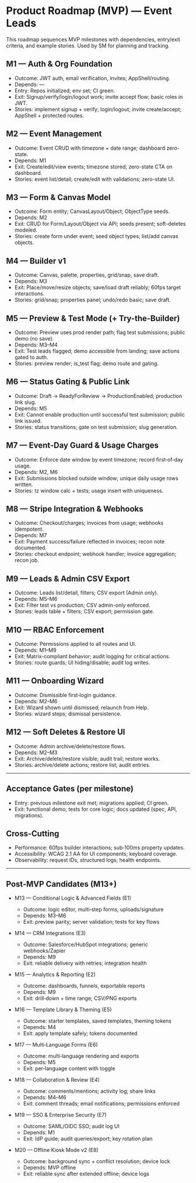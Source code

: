 # Product Roadmap (MVP) — Event Leads

This roadmap sequences MVP milestones with dependencies, entry/exit criteria, and example stories. Used by SM for planning and tracking.

## M1 — Auth & Org Foundation
- Outcome: JWT auth, email verification, invites; AppShell/routing.
- Depends: —
- Entry: Repos initialized; env set; CI green.
- Exit: Signup/verify/login/logout work; invite accept flow; basic roles in JWT.
- Stories: implement signup + verify; login/logout; invite create/accept; AppShell + protected routes.

## M2 — Event Management
- Outcome: Event CRUD with timezone + date range; dashboard zero-state.
- Depends: M1
- Exit: Create/edit/view events; timezone stored; zero-state CTA on dashboard.
- Stories: event list/detail; create/edit with validations; zero-state UI.

## M3 — Form & Canvas Model
- Outcome: Form entity; CanvasLayout/Object; ObjectType seeds.
- Depends: M2
- Exit: CRUD for Form/Layout/Object via API; seeds present; soft-deletes modeled.
- Stories: create form under event; seed object types; list/add canvas objects.

## M4 — Builder v1
- Outcome: Canvas, palette, properties, grid/snap, save draft.
- Depends: M3
- Exit: Place/move/resize objects; save/load draft reliably; 60fps target interactions.
- Stories: grid/snap; properties panel; undo/redo basic; save draft.

## M5 — Preview & Test Mode (+ Try-the-Builder)
- Outcome: Preview uses prod render path; flag test submissions; public demo (no save).
- Depends: M3–M4
- Exit: Test leads flagged; demo accessible from landing; save actions gated to auth.
- Stories: preview render; is_test flag; demo route and gating.

## M6 — Status Gating & Public Link
- Outcome: Draft → ReadyForReview → ProductionEnabled; production link slug.
- Depends: M5
- Exit: Cannot enable production until successful test submission; public link issued.
- Stories: status transitions; gate on test submission; slug generation.

## M7 — Event‑Day Guard & Usage Charges
- Outcome: Enforce date window by event timezone; record first‑of‑day usage.
- Depends: M2, M6
- Exit: Submissions blocked outside window; unique daily usage rows written.
- Stories: tz window calc + tests; usage insert with uniqueness.

## M8 — Stripe Integration & Webhooks
- Outcome: Checkout/charges; invoices from usage; webhooks idempotent.
- Depends: M7
- Exit: Payment success/failure reflected in invoices; recon note documented.
- Stories: checkout endpoint; webhook handler; invoice aggregation; recon job.

## M9 — Leads & Admin CSV Export
- Outcome: Leads list/detail, filters; CSV export (Admin only).
- Depends: M5–M6
- Exit: Filter test vs production; CSV admin-only enforced.
- Stories: leads table + filters; CSV export; permission gate.

## M10 — RBAC Enforcement
- Outcome: Permissions applied to all routes and UI.
- Depends: M1–M9
- Exit: Matrix-compliant behavior; audit logging for critical actions.
- Stories: route guards; UI hiding/disable; audit log writes.

## M11 — Onboarding Wizard
- Outcome: Dismissible first‑login guidance.
- Depends: M2–M6
- Exit: Wizard shown until dismissed; relaunch from Help.
- Stories: wizard steps; dismissal persistence.

## M12 — Soft Deletes & Restore UI
- Outcome: Admin archive/delete/restore flows.
- Depends: M2–M3
- Exit: Archive/delete/restore visible; audit trail; restore works.
- Stories: archive/delete actions; restore list; audit entries.

---

## Acceptance Gates (per milestone)
- Entry: previous milestone exit met; migrations applied; CI green.
- Exit: functional demo; tests for core logic; docs updated (spec, API, migrations).

## Cross‑Cutting
- Performance: 60fps builder interactions; sub‑100ms property updates.
- Accessibility: WCAG 2.1 AA for UI components; keyboard coverage.
- Observability: request IDs, structured logs; health endpoints.

---

## Post‑MVP Candidates (M13+)

- M13 — Conditional Logic & Advanced Fields (E1)
  - Outcome: logic editor, multi‑step forms, uploads/signature
  - Depends: M3–M6
  - Exit: preview parity; server validation; tests for key flows

- M14 — CRM Integrations (E3)
  - Outcome: Salesforce/HubSpot integrations; generic webhooks/Zapier
  - Depends: M9
  - Exit: reliable delivery with retries; integration health

- M15 — Analytics & Reporting (E2)
  - Outcome: dashboards, funnels, exportable reports
  - Depends: M9
  - Exit: drill‑down + time range; CSV/PNG exports

- M16 — Template Library & Theming (E5)
  - Outcome: starter templates, saved templates, theming tokens
  - Depends: M4
  - Exit: apply template safely; tokens documented

- M17 — Multi‑Language Forms (E6)
  - Outcome: multi‑language rendering and exports
  - Depends: M5
  - Exit: per‑language content with toggle

- M18 — Collaboration & Review (E4)
  - Outcome: comments/mentions; activity log; share links
  - Depends: M4–M6
  - Exit: comment threads; email notifications; permissions enforced

- M19 — SSO & Enterprise Security (E7)
  - Outcome: SAML/OIDC SSO; audit log UI
  - Depends: M1
  - Exit: IdP guide; audit queries/export; key rotation plan

- M20 — Offline Kiosk Mode v2 (E8)
  - Outcome: background sync + conflict resolution; device lock
  - Depends: MVP offline
  - Exit: reliable sync after extended offline; device logs

